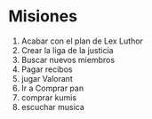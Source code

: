 # Misiones

1. Acabar con el plan de Lex Luthor
2. Crear la liga de la justicia
3. Buscar nuevos miembros
4. Pagar recibos
5. jugar Valorant
6. Ir a Comprar pan
7. comprar kumis
8. escuchar musica 

